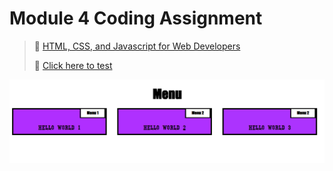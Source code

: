 # Module 4 Coding Assignment

>🔶 <a href="https://www.coursera.org/learn/html-css-javascript-for-web-developers">HTML, CSS, and Javascript for Web Developers</a>
>
>🔶 <a href="https://vidigal-code.github.io/Module-4-Coding-Assignment/">Click here to test</a>
>


<img src="https://github.com/Vidigal-code/Module-2-Coding-Assignment/blob/main/Lib/IMG/Module%202%20Coding%20Assignment.png">

